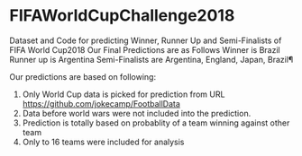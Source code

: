 # FIFAWorldCupChallenge2018
Dataset and Code for predicting Winner, Runner Up and Semi-Finalists of FIFA World Cup2018
Our Final Predictions are as Follows
Winner is Brazil
Runner up is Argentina
Semi-Finalists are Argentina, England, Japan, Brazil¶

Our predictions are based on following:
1) Only World Cup data is picked for prediction from URL https://github.com/jokecamp/FootballData
2) Data before world wars were not included into the prediction.
4) Prediction is totally based on probablity of a team winning against other team
5) Only to 16 teams were included for analysis
